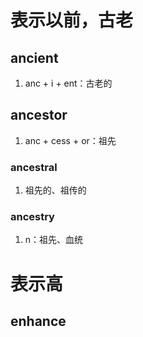 # 表示以前，古老

## ancient
1. anc + i + ent：古老的

## ancestor
1. anc + cess + or：祖先

### ancestral
1. 祖先的、祖传的

### ancestry
1. n：祖先、血统

# 表示高
## enhance

